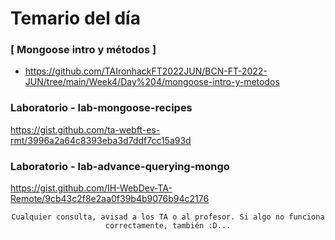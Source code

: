 # Temario del día

### [ Mongoose intro y métodos ]
- https://github.com/TAIronhackFT2022JUN/BCN-FT-2022-JUN/tree/main/Week4/Day%204/mongoose-intro-y-metodos

### Laboratorio - lab-mongoose-recipes
https://gist.github.com/ta-webft-es-rmt/3996a2a64c8393eba3d7ddf7cc15a93d

### Laboratorio - lab-advance-querying-mongo
https://gist.github.com/IH-WebDev-TA-Remote/9cb43c2f8e2aa0f39b4b9076b94c2176

<div align="center">

```
Cualquier consulta, avisad a los TA o al profesor. Si algo no funciona correctamente, también :D...
```

</div>